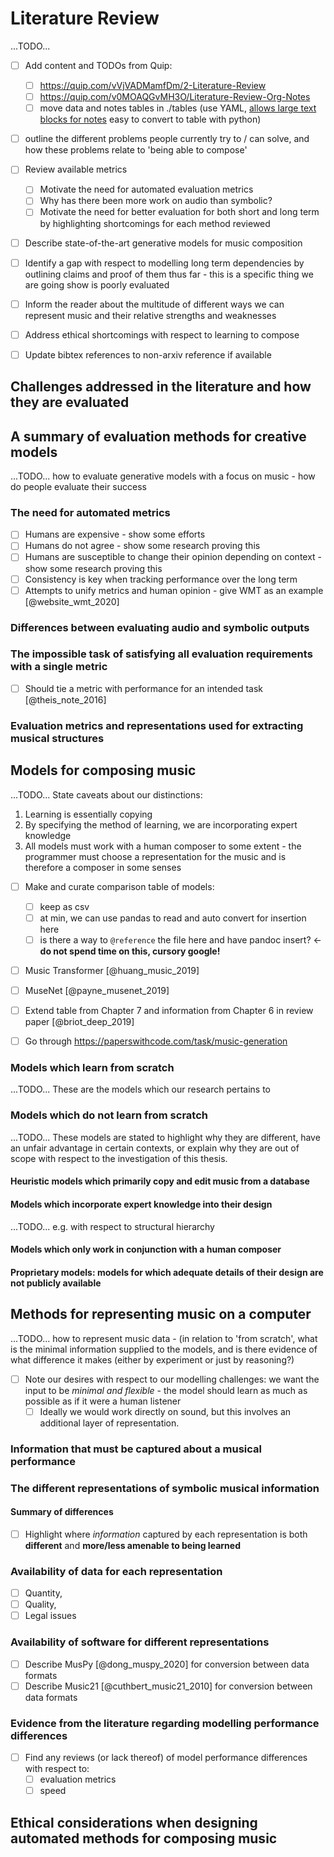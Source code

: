 
# Literature Review

...TODO... 

- [ ] Add content and TODOs from Quip:
    - [ ] https://quip.com/vVjVADMamfDm/2-Literature-Review
    - [ ] https://quip.com/v0MOAQGvMH3O/Literature-Review-Org-Notes
    - [ ] move data and notes tables in ./tables (use YAML, [allows large text blocks for notes](https://stackoverflow.com/a/3790497/2550114) easy to convert to table with python)
- [ ] outline the different problems people currently try to / can solve, and how these problems relate to 'being able to compose'
- [ ] Review available metrics
    - [ ] Motivate the need for automated evaluation metrics
    - [ ] Why has there been more work on audio than symbolic?
    - [ ] Motivate the need for better evaluation for both short and long term by highlighting shortcomings for each method reviewed
- [ ] Describe state-of-the-art generative models for music composition
- [ ] Identify a gap with respect to modelling long term dependencies by outlining claims and proof of them thus far - this is a specific thing we are going show is poorly evaluated
- [ ] Inform the reader about the multitude of different ways we can represent music and their relative strengths and weaknesses
- [ ] Address ethical shortcomings with respect to learning to compose
- [ ] Update bibtex references to non-arxiv reference if available


## Challenges addressed in the literature and how they are evaluated


## A summary of evaluation methods for creative models
...TODO... how to evaluate generative models with a focus on music - how do people evaluate their success

### The need for automated metrics
- [ ] Humans are expensive - show some efforts
- [ ] Humans do not agree - show some research proving this
- [ ] Humans are susceptible to change their opinion depending on context - show some research proving this
- [ ] Consistency is key when tracking performance over the long term
- [ ] Attempts to unify metrics and human opinion - give WMT as an example [@website_wmt_2020]

### Differences between evaluating audio and symbolic outputs

### The impossible task of satisfying all evaluation requirements with a single metric
- [ ] Should tie a metric with performance for an intended task [@theis_note_2016]

### Evaluation metrics and representations used for extracting musical structures


## Models for composing music
...TODO... State caveats about our distinctions:

1. Learning is essentially copying
2. By specifying the method of learning, we are incorporating expert knowledge
3. All models must work with a human composer to some extent - the programmer must choose a representation for the music and is therefore a composer in some senses

- [ ] Make and curate comparison table of models:
    - [ ] keep as csv
    - [ ] at min, we can use pandas to read and auto convert for insertion here
    - [ ] is there a way to `@reference` the file here and have pandoc insert? <- **do not spend time on this, cursory google!** 
- [ ] Music Transformer [@huang_music_2019]
- [ ] MuseNet [@payne_musenet_2019]
- [ ] Extend table from Chapter 7 and information from Chapter 6 in review paper [@briot_deep_2019] 
- [ ] Go through https://paperswithcode.com/task/music-generation


### Models which learn from scratch
...TODO... These are the models which our research pertains to

### Models which do not learn from scratch
...TODO... These models are stated to highlight why they are different, have an unfair advantage in certain contexts, or explain why they are out of scope with respect to the investigation of this thesis.

#### Heuristic models which primarily copy and edit music from a database

#### Models which incorporate expert knowledge into their design
...TODO... e.g. with respect to structural hierarchy

#### Models which only work in conjunction with a human composer

#### Proprietary models: models for which adequate details of their design are not publicly available


## Methods for representing music on a computer
...TODO... how to represent music data - (in relation to 'from scratch', what is the minimal information supplied to the models, and is there evidence of what difference it makes (either by experiment or just by reasoning?)

- [ ] Note our desires with respect to our modelling challenges: we want the input to be *minimal and flexible* - the model should learn as much as possible as if it were a human listener
    - [ ] Ideally we would work directly on sound, but this involves an additional layer of representation.

### Information that must be captured about a musical performance

### The different representations of symbolic musical information

#### Summary of differences
- [ ] Highlight where *information* captured by each representation is both **different** and **more/less amenable to being learned**

### Availability of data for each representation
- [ ] Quantity,
- [ ] Quality,
- [ ] Legal issues

### Availability of software for different representations
- [ ] Describe MusPy [@dong_muspy_2020] for conversion between data formats
- [ ] Describe Music21 [@cuthbert_music21_2010] for conversion between data formats

### Evidence from the literature regarding modelling performance differences
- [ ] Find any reviews (or lack thereof) of model performance differences with respect to:
    - [ ] evaluation metrics
    - [ ] speed

## Ethical considerations when designing automated methods for composing music
